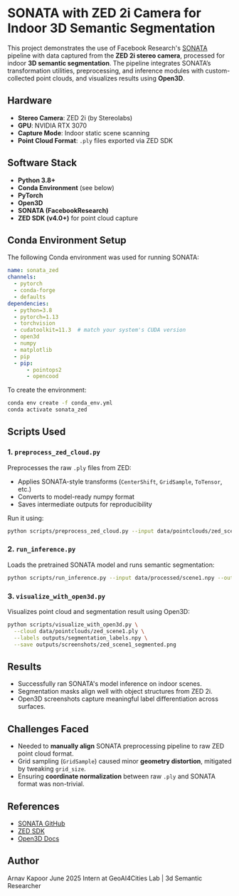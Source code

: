 # SONATA with ZED 2i Camera for Indoor 3D Semantic Segmentation

This project demonstrates the use of Facebook Research's [SONATA](https://github.com/facebookresearch/sonata) pipeline with data captured from the **ZED 2i stereo camera**, processed for indoor **3D semantic segmentation**. The pipeline integrates SONATA’s transformation utilities, preprocessing, and inference modules with custom-collected point clouds, and visualizes results using **Open3D**.

## Hardware

- **Stereo Camera**: ZED 2i (by Stereolabs)
- **GPU**: NVIDIA RTX 3070
- **Capture Mode**: Indoor static scene scanning
- **Point Cloud Format**: `.ply` files exported via ZED SDK

## Software Stack

- **Python 3.8+**
- **Conda Environment** (see below)
- **PyTorch**
- **Open3D**
- **SONATA (FacebookResearch)**
- **ZED SDK (v4.0+)** for point cloud capture

## Conda Environment Setup

The following Conda environment was used for running SONATA:

```yaml
name: sonata_zed
channels:
  - pytorch
  - conda-forge
  - defaults
dependencies:
  - python=3.8
  - pytorch=1.13
  - torchvision
  - cudatoolkit=11.3  # match your system's CUDA version
  - open3d
  - numpy
  - matplotlib
  - pip
  - pip:
      - pointops2
      - opencood
````

To create the environment:

```bash
conda env create -f conda_env.yml
conda activate sonata_zed
```

## Scripts Used

### 1. `preprocess_zed_cloud.py`

Preprocesses the raw `.ply` files from ZED:

* Applies SONATA-style transforms (`CenterShift`, `GridSample`, `ToTensor`, etc.)
* Converts to model-ready numpy format
* Saves intermediate outputs for reproducibility

Run it using:

```bash
python scripts/preprocess_zed_cloud.py --input data/pointclouds/zed_scene1.ply --output data/processed/scene1.npy
```

### 2. `run_inference.py`

Loads the pretrained SONATA model and runs semantic segmentation:

```bash
python scripts/run_inference.py --input data/processed/scene1.npy --output outputs/segmentation_labels.npy
```

### 3. `visualize_with_open3d.py`

Visualizes point cloud and segmentation result using Open3D:

```bash
python scripts/visualize_with_open3d.py \
  --cloud data/pointclouds/zed_scene1.ply \
  --labels outputs/segmentation_labels.npy \
  --save outputs/screenshots/zed_scene1_segmented.png
```

## Results

* Successfully ran SONATA's model inference on indoor scenes.
* Segmentation masks align well with object structures from ZED 2i.
* Open3D screenshots capture meaningful label differentiation across surfaces.

## Challenges Faced

* Needed to **manually align** SONATA preprocessing pipeline to raw ZED point cloud format.
* Grid sampling (`GridSample`) caused minor **geometry distortion**, mitigated by tweaking `grid_size`.
* Ensuring **coordinate normalization** between raw `.ply` and SONATA format was non-trivial.

## References

* [SONATA GitHub](https://github.com/facebookresearch/sonata)
* [ZED SDK](https://www.stereolabs.com/docs/)
* [Open3D Docs](http://www.open3d.org/)

## Author

Arnav Kapoor
June 2025
Intern at GeoAI4Cities Lab | 3d Semantic Researcher

